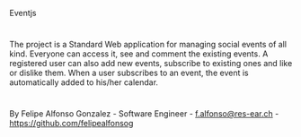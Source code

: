 

Eventjs

#

The project is a Standard Web application for managing social events of all kind. Everyone can access it, see and comment the existing events.
A registered user can also add new events, subscribe to existing ones and like or dislike them. When a user subscribes to an event, the event is automatically added to his/her calendar.

#

By Felipe Alfonso Gonzalez - Software Engineer - f.alfonso@res-ear.ch - https://github.com/felipealfonsog
